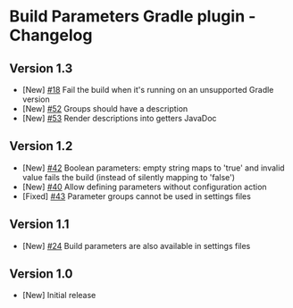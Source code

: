 # Build Parameters Gradle plugin - Changelog

## Version 1.3
* [New] [#18](https://github.com/gradlex-org/build-parameters/issues/18) Fail the build when it's running on an unsupported Gradle version
* [New] [#52](https://github.com/gradlex-org/build-parameters/issues/52) Groups should have a description
* [New] [#53](https://github.com/gradlex-org/build-parameters/issues/53) Render descriptions into getters JavaDoc

## Version 1.2
* [New] [#42](https://github.com/gradlex-org/build-parameters/issues/42) Boolean parameters: empty string maps to 'true' and invalid value fails the build (instead of silently mapping to 'false')
* [New] [#40](https://github.com/gradlex-org/build-parameters/issues/40) Allow defining parameters without configuration action
* [Fixed] [#43](https://github.com/gradlex-org/build-parameters/issues/43) Parameter groups cannot be used in settings files

## Version 1.1
* [New] [#24](https://github.com/gradlex-org/build-parameters/issues/24) Build parameters are also available in settings files

## Version 1.0
* [New] Initial release
